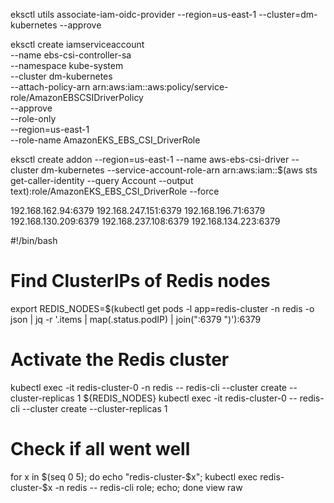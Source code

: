 
eksctl utils associate-iam-oidc-provider --region=us-east-1 --cluster=dm-kubernetes  --approve

eksctl create iamserviceaccount \
  --name ebs-csi-controller-sa \
  --namespace kube-system \
  --cluster dm-kubernetes \
  --attach-policy-arn arn:aws:iam::aws:policy/service-role/AmazonEBSCSIDriverPolicy \
  --approve \
  --role-only \
 --region=us-east-1 \
  --role-name AmazonEKS_EBS_CSI_DriverRole


eksctl create addon  --region=us-east-1  --name aws-ebs-csi-driver --cluster dm-kubernetes --service-account-role-arn arn:aws:iam::$(aws sts get-caller-identity --query Account --output text):role/AmazonEKS_EBS_CSI_DriverRole --force

192.168.162.94:6379 192.168.247.151:6379 192.168.196.71:6379 192.168.130.209:6379 192.168.237.108:6379 192.168.134.223:6379 



#!/bin/bash
# Find ClusterIPs of Redis nodes
export REDIS_NODES=$(kubectl get pods  -l app=redis-cluster -n redis -o json | jq -r '.items | map(.status.podIP) | join(":6379 ")'):6379
# Activate the Redis cluster
kubectl exec -it redis-cluster-0 -n redis -- redis-cli --cluster create --cluster-replicas 1 ${REDIS_NODES}
kubectl exec -it redis-cluster-0 -- redis-cli --cluster create --cluster-replicas 1
# Check if all went well
for x in $(seq 0 5); do echo "redis-cluster-$x"; kubectl exec redis-cluster-$x -n redis -- redis-cli role; echo; done
view raw